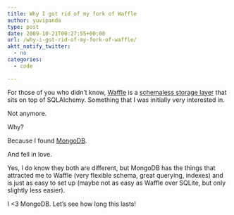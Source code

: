 ```yaml
---
title: Why I got rid of my fork of Waffle
author: yuvipanda
type: post
date: 2009-10-21T00:27:55+00:00
url: /why-i-got-rid-of-my-fork-of-waffle/
aktt_notify_twitter:
  - no
categories:
  - code

---
```

For those of you who didn&#8217;t know, [Waffle][1] is a [schemaless storage layer][2] that sits on top of SQLAlchemy. Something that I was initially very interested in.

Not anymore.

Why?

Because I found [MongoDB][3].

And fell in love.

Yes, I do know they both are different, but MongoDB has the things that attracted me to Waffle (very flexible schema, great querying, indexes) and is just as easy to set up (maybe not as easy as Waffle over SQLite, but only slightly less easier).

I <3 MongoDB. Let&#8217;s see how long this lasts!

 [1]: http://github.com/bickfordb/waffle
 [2]: http://bret.appspot.com/entry/how-friendfeed-uses-mysql
 [3]: http://www.mongodb.org/display/DOCS/Home